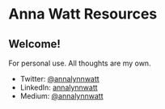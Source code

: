 # Anna Watt Resources

## Welcome!
For personal use. All thoughts are my own.
* Twitter: [@annalynnwatt](https://twitter.com/annalynnwatt)
* LinkedIn: [annalynnwatt](https://www.linkedin.com/in/annalynnwatt/)
* Medium: [@annalynnwatt](https://medium.com/@annalynnwatt)
